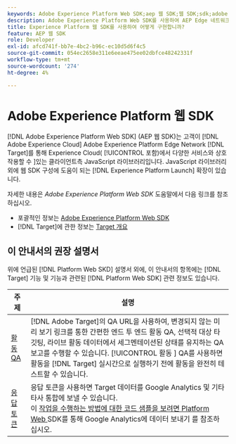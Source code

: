 ```yaml
---
keywords: Adobe Experience Platform Web SDK;aep 웹 SDK;웹 SDK;sdk;adobe experience cloud;platform edge 네트워크;adobe experience platform edge 네트워크;edge 네트워크;aep edge 네트워크
description: Adobe Experience Platform Web SDK를 사용하여 AEP Edge 네트워크를 통해 Adobe Experience Cloud의 다양한 서비스와 상호 작용하는 방법을 알아봅니다.
title: Experience Platform 웹 SDK를 사용하여 어떻게 구현합니까?
feature: AEP 웹 SDK
role: Developer
exl-id: afcd741f-bb7e-4bc2-b96c-ec10d5d6f4c5
source-git-commit: 054ec2658e311e6eeae475ee02dbfce48242331f
workflow-type: tm+mt
source-wordcount: '274'
ht-degree: 4%

---
```


# Adobe Experience Platform 웹 SDK

[!DNL Adobe Experience Platform Web SDK] (AEP 웹 SDK)는 고객이  [!DNL Adobe Experience Cloud] Adobe Experience Platform Edge Network [!DNL Target]를 통해 Experience Cloud( [!UICONTROL  포함)에서 다양한 서비스와 상호 작용할 수 ]있는 클라이언트측 JavaScript 라이브러리입니다. JavaScript 라이브러리 외에 웹 SDK 구성에 도움이 되는 [!DNL Experience Platform Launch] 확장이 있습니다.

자세한 내용은 *Adobe Experience Platform Web SDK* 도움말에서 다음 링크를 참조하십시오.

* 포괄적인 정보는 [Adobe Experience Platform Web SDK](https://experienceleague.adobe.com/docs/experience-platform/edge/home.html)
* [!DNL Target]에 관한 정보는 [Target 개요](https://experienceleague.adobe.com/docs/experience-platform/edge/personalization/adobe-target/target-overview.html)

## 이 안내서의 권장 설명서

위에 언급된 [!DNL Platform Web SKD] 설명서 외에, 이 안내서의 항목에는 [!DNL Target] 기능 및 기능과 관련된 [!DNL Platform Web SDK] 관련 정보도 있습니다.

| 주제 | 설명 |
| --- | --- |
| [활동 QA](/help/c-activities/c-activity-qa/activity-qa.md) | [!DNL Adobe Target]의 QA URL을 사용하여, 변경되지 않는 미리 보기 링크를 통한 간편한 엔드 투 엔드 활동 QA, 선택적 대상 타깃팅, 라이브 활동 데이터에서 세그멘테이션된 상태를 유지하는 QA 보고를 수행할 수 있습니다. [!UICONTROL 활동 ] QA를 사용하면 활동을  [!DNL Target] 실시간으로 실행하기 전에 활동을 완전히 테스트할 수 있습니다. |
| [응답 토큰](/help/administrating-target/response-tokens.md) | 응답 토큰을 사용하면 Target 데이터를 Google Analytics 및 기타 타사 통합에 보낼 수 있습니다.<br>이  [작업을 수행하는 방법에 대한 코드 샘플을 보려면 Platform Web ](/help/administrating-target/response-tokens.md#platform-web-sdk) SDK를 통해 Google Analytics에 데이터 보내기 를 참조하십시오. |
